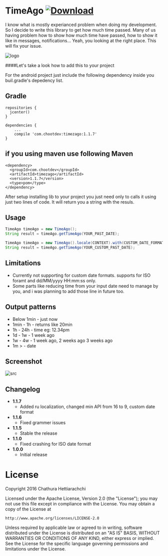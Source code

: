 # TimeAgo [ ![Download](https://api.bintray.com/packages/chathurahettiarachchi/maven/TimeZAgo/images/download.svg?version=1.1.7) ](https://bintray.com/chathurahettiarachchi/maven/TimeZAgo/1.1.7/link)

I know what is mostly experianced problem when doing my development. So I decide to write this library to get how much time passed. Many of us having problem how to show how much time have passed, how to show it like in messages, notifications... Yeah, you looking at the right place. This will fix your issue.

  ![logo](https://cloud.githubusercontent.com/assets/13764097/15270717/a196efe4-1a46-11e6-9fbe-5559614af3dd.png)
  
####Let's take a look how to add this to your project

For the android project just include the following dependency inside you buil.gradle's depedency list.

Gradle
------
```
repositories {
  jcenter()
}

dependencies {
    ...
    compile 'com.chootdev:timezago:1.1.7'
}
```

if you using maven use following
Maven
------
```
<dependency>
  <groupId>com.chootdev</groupId>
  <artifactId>timezago</artifactId>
  <version>1.1.7</version>
  <type>pom</type>
</dependency>
```
  
After setup installing lib to your project you just need only to calls it using just two lines of code. It will return you a string with the resuls.

Usage
-----
```java
TimeAgo timeAgo = new TimeAgo();
String result = timeAgo.getTimeAgo(YOUR_PAST_DATE);
```

```java
TimeAgo timeAgo = new TimeAgo().locale(CONTEXT).with(CUSTOM_DATE_FORMAT);
String result = timeAgo.getTimeAgo(YOUR_CUSTOM_PAST_DATE);
```

Limitations
-----------
* Currently not supporting for custom date formats. supports for ISO foramt and dd/MM/yyyy HH:mm:ss only.
* Some parts like reducing time from your input date need to manage by you, and i was planning to add those line in future too.

Output patterns
---------------
* Below 1min  - just now
* 1min - 1h   - returns like 20min
* 1h - 24h    - time eg: 12.34pm
* 1d - 1w     - 1 week ago
* 1w - 4w     - 1 week ago, 2 weeks ago 3 weeks ago
* 1m >        - date

Screenshot
----------
![src](https://cloud.githubusercontent.com/assets/13764097/15270846/684460f0-1a4b-11e6-801d-62cda0b44752.png)
  
Changelog
---------
* **1.1.7**
    * Added ru localization, changed min API from 16 to 9, custom date format
* **1.1.6**
    * Fixed grammer issues
* **1.1.5**
    * Stable the release
* **1.1.0**
    * Fixed crashing for ISO date format
* **1.0.0**
    * Initial release
  
# License
Copyright 2016 Chathura Hettiarachchi

Licensed under the Apache License, Version 2.0 (the "License");
you may not use this file except in compliance with the License.
You may obtain a copy of the License at

    http://www.apache.org/licenses/LICENSE-2.0

Unless required by applicable law or agreed to in writing, software
distributed under the License is distributed on an "AS IS" BASIS,
WITHOUT WARRANTIES OR CONDITIONS OF ANY KIND, either express or implied.
See the License for the specific language governing permissions and
limitations under the License.
